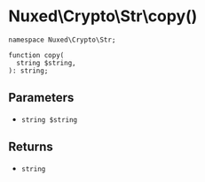 # Nuxed\\Crypto\\Str\\copy()




``` Hack
namespace Nuxed\Crypto\Str;

function copy(
  string $string,
): string;
```




## Parameters




+ ` string $string `




## Returns




* ` string `